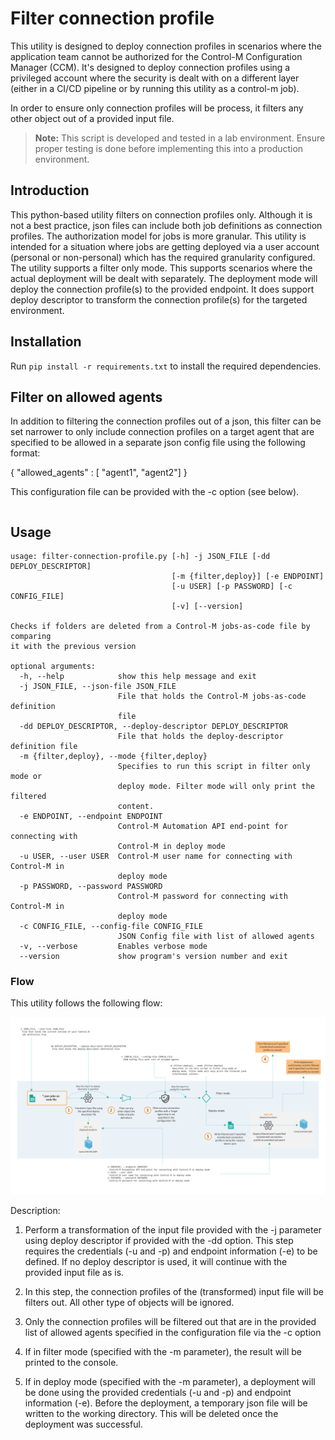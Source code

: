 # Filter connection profile

This utility is designed to deploy connection profiles in scenarios where the application team cannot be authorized for the Control-M Configuration Manager (CCM).
It's designed to deploy connection profiles using a privileged account where the security is dealt with on a different layer (either in a CI/CD pipeline or by running this utility as a control-m job). 

In order to ensure only connection profiles will be process, it filters any other object out of a provided input file. 

> __Note:__ This script is developed and tested in a lab environment. Ensure proper testing is done before implementing this into a production environment. 

## Introduction

This python-based utility filters on connection profiles only. Although it is not a best practice, json files can include both job definitions as connection profiles. The authorization model for jobs is more granular. This utility is intended for a situation where jobs are getting deployed via a user account (personal or non-personal) which has the required granularity configured.
The utility supports a filter only mode. This supports scenarios where the actual deployment will be dealt with separately. The deployment mode will deploy the connection profile(s) to the provided endpoint. It does support deploy descriptor to transform the connection profile(s) for the targeted environment.

## Installation

Run ```pip install -r requirements.txt``` to install the required dependencies. 

## Filter on allowed agents

In addition to filtering the connection profiles out of a json, this filter can be set narrower to only include connection profiles on a target agent that are specified to be allowed in a separate json config file using the following format:

{
	"allowed_agents" : [ "agent1", "agent2"]
}

This configuration file can be provided with the -c option (see below). 
```

```

## Usage

```
usage: filter-connection-profile.py [-h] -j JSON_FILE [-dd DEPLOY_DESCRIPTOR]
                                    [-m {filter,deploy}] [-e ENDPOINT]
                                    [-u USER] [-p PASSWORD] [-c CONFIG_FILE]
                                    [-v] [--version]

Checks if folders are deleted from a Control-M jobs-as-code file by comparing
it with the previous version

optional arguments:
  -h, --help            show this help message and exit
  -j JSON_FILE, --json-file JSON_FILE
                        File that holds the Control-M jobs-as-code definition
                        file
  -dd DEPLOY_DESCRIPTOR, --deploy-descriptor DEPLOY_DESCRIPTOR
                        File that holds the deploy-descriptor definition file
  -m {filter,deploy}, --mode {filter,deploy}
                        Specifies to run this script in filter only mode or
                        deploy mode. Filter mode will only print the filtered
                        content.
  -e ENDPOINT, --endpoint ENDPOINT
                        Control-M Automation API end-point for connecting with
                        Control-M in deploy mode
  -u USER, --user USER  Control-M user name for connecting with Control-M in
                        deploy mode
  -p PASSWORD, --password PASSWORD
                        Control-M password for connecting with Control-M in
                        deploy mode
  -c CONFIG_FILE, --config-file CONFIG_FILE
                        JSON Config file with list of allowed agents
  -v, --verbose         Enables verbose mode
  --version             show program's version number and exit
```

### Flow

This utility follows the following flow:

![flow](images/flow.png)

Description:
1. Perform a transformation of the input file provided with the -j parameter using deploy descriptor if provided with the -dd option. This step requires the credentials (-u and -p) and endpoint information (-e) to be defined. If no deploy descriptor is used, it will continue with the provided input file as is. 

2. In this step, the connection profiles of the (transformed) input file will be filters out. All other type of objects will be ignored.

3. Only the connection profiles will be filtered out that are in the provided list of allowed agents specified in the configuration file via the -c option

4. If in filter mode (specified with the -m parameter), the result will be printed to the console.

5. If in deploy mode (specified with the -m parameter), a deployment will be done using the provided credentials (-u and -p) and endpoint information (-e). Before the deployment, a temporary json file will be written to the working directory. This will be deleted once the deployment was successful.  
